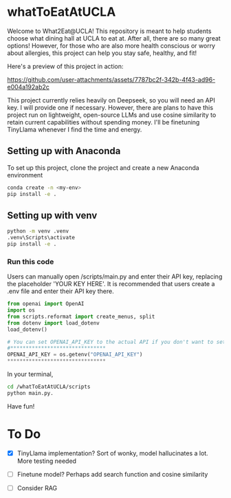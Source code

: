 # whatToEatAtUCLA

Welcome to What2Eat@UCLA! This repository is meant to help students choose what dining hall at UCLA to eat at. After all, there are so many great options! However, for those who are also more health conscious or worry about allergies, this project can help you stay safe, healthy, and fit! 

Here's a preview of this project in action:

https://github.com/user-attachments/assets/7787bc2f-342b-4f43-ad96-e004a192ab2c

This project currently relies heavily on Deepseek, so you will need an API key. I will provide one if necessary. However, there are plans to have this project run on lightweight, open-source LLMs and use cosine similarity to retain current capabilities without spending money. I'll be finetuning TinyLlama whenever I find the time and energy.

## Setting up with Anaconda  
To set up this project, clone the project and create a new Anaconda environment

```sh
conda create -n <my-env>
pip install -e .
```

## Setting up with venv 
```sh
python -m venv .venv
.venv\Scripts\activate 
pip install -e .
```

### Run this code
Users can manually open /scripts/main.py and enter their API key, replacing the placeholder 'YOUR KEY HERE'. It is recommended that users create a .env file and enter their API key there. 

```python
from openai import OpenAI
import os
from scripts.reformat import create_menus, split
from dotenv import load_dotenv
load_dotenv()

# You can set OPENAI_API_KEY to the actual API if you don't want to set up a .env file 
#*******************************
OPENAI_API_KEY = os.getenv("OPENAI_API_KEY")
********************************
```

In your terminal, 
```sh
cd /whatToEatAtUCLA/scripts
python main.py.
```
Have fun!

# To Do 
- [x] TinyLlama implementation? Sort of wonky, model hallucinates a lot. More testing needed
- [ ] Finetune model? Perhaps add search function and cosine similarity
- [ ] Consider RAG


